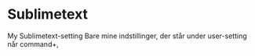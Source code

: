 # Sublimetext
My Sublimetext-setting
Bare mine indstillinger, der står under user-setting når command+,
